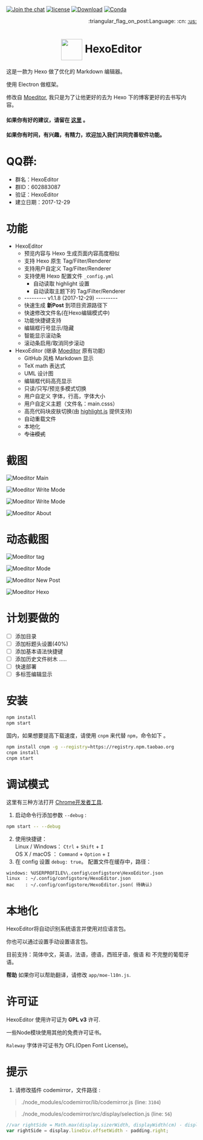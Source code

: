 [![Join the chat](https://badges.gitter.im/hexo-theme-tomotoes/Lobby.svg)](https://gitter.im/zhuzhuyule/Lobby) 
[![license](https://img.shields.io/badge/license-GPL3.0-brightgreen.svg)](https://github.com/zhuzhuyule/HexoEditor/blob/master/LICENSE) 
[![Download](https://img.shields.io/badge/download-page-blue.svg)](https://github.com/zhuzhuyule/HexoEditor/releases) 
[![Conda](https://img.shields.io/conda/pn/conda-forge/python.svg)](https://github.com/zhuzhuyule/HexoEditor/releases)

<div align="right">:triangular_flag_on_post:Language:
:cn:
<a title="English" href="doc/en/">:us:</a></div>

# <div align="center"><a title="Go to homepage" href="#"><img align="center" width="56" height="56" src="icons/HexoEditor.svg"></a>  HexoEditor</div>

这是一款为 Hexo 做了优化的 Markdown 编辑器。  

使用 Electron 做框架。

修改自 [Moeditor](https://github.com/Moeditor/Moeditor), 我只是为了让他更好的去为 Hexo 下的博客更好的去书写内容。

#### 如果你有好的建议，请留在 [这里](https://github.com/zhuzhuyule/HexoEditor/issues/2) 。
#### 如果你有时间，有兴趣，有精力，欢迎加入我们共同完善软件功能。

# QQ群:
- 群名：HexoEditor        
- 群ID：602883087   
- 验证：HexoEditor           
- 建立日期：2017-12-29  

# 功能
* HexoEditor 
  * 预览内容与 Hexo 生成页面内容高度相似
  * 支持 Hexo 原生 Tag/Filter/Renderer
  * 支持用户自定义 Tag/Filter/Renderer
  * 支持使用 Hexo 配置文件 `_config.yml`
    * 自动读取 highlight 设置
    * 自动读取主题下的 Tag/Filter/Renderer
  * --------- v1.1.8 (2017-12-29) ---------
  * 快速生成 **新Post** 到项目资源路径下
  * 快速修改文件名(在Hexo编辑模式中)
  * 功能快捷键支持
  * 编辑框行号显示/隐藏
  * 智能显示滚动条
  * 滚动条启用/取消同步滚动
* HexoEditor (继承 [Moeditor](https://github.com/Moeditor/Moeditor) 原有功能)
  * GitHub 风格 Markdown 显示
  * TeX math 表达式
  * UML 设计图
  * 编辑框代码高亮显示
  * 只读/只写/预览多模式切换
  * 用户自定义 字体，行高，字体大小
  * 用户自定义主题（文件名：main.csss）
  * 高亮代码块皮肤切换(由 [highlight.js](https://highlightjs.org/) 提供支持)
  * 自动重载文件
  * 本地化
  * ~~专注模式~~

# 截图

![Moeditor Main](screenshots/main.png)

![Moeditor Write Mode](screenshots/side-menu.png)

![Moeditor Write Mode](screenshots/settings.png)

![Moeditor About](screenshots/about.png)

# 动态截图
![Moeditor tag](screenshots/gif-tag.gif)

![Moeditor Mode](screenshots/gif-mode.gif)

![Moeditor New Post](screenshots/gif-newpost.gif)

![Moeditor Hexo](screenshots/gif-hexo.gif)

# 计划要做的
- [ ] 添加目录
- [ ] 添加标题头设置(40%)
- [ ] 添加基本语法快捷键
- [ ] 添加历史文件树木
.....
- [ ] 快速部署
- [ ] 多标签编辑显示

# 安装
```bash
npm install
npm start
```

国内，如果想要提高下载速度，请使用 `cnpm` 来代替 `npm`，命令如下 。

```bash
npm install cnpm -g --registry=https://registry.npm.taobao.org
cnpm install
cnpm start
```
# 调试模式
这里有三种方法打开 [Chrome开发者工具](https://developer.chrome.com/devtools).

1. 启动命令行添加参数 `--debug` :
```bash
npm start -- --debug
```
2. 使用快捷键：  
Linux / Windows： `Ctrl` + `Shift` + `I`   
OS X / macOS   ： `Command` + `Option` + `I` 
3. 在 config 设置 `debug: true`。 配置文件在缓存中，路径：
```plain
windows: %USERPROFILE%\.config\configstore\HexoEditor.json
linux  : ~/.config/configstore/HexoEditor.json
mac    : ~/.config/configstore/HexoEditor.json( 待确认)
```



# 本地化
HexoEditor将自动识别系统语言并使用对应语言包。

你也可以通过设置手动设置语言包。

目前支持：简体中文，英语，法语，德语，西班牙语，俄语 和 不完整的葡萄牙语。

**帮助** 如果你可以帮助翻译，请修改 `app/moe-l10n.js`.

# 许可证
HexoEditor 使用许可证为 **GPL v3** 许可.

一些Node模块使用其他的免费许可证书。

`Raleway` 字体许可证书为 OFL(Open Font License)。

# 提示
1. 请修改插件 codemirror，文件路径 :

> ./node_modules/codemirror/lib/codemirror.js (line: `3104`)


> ./node_modules/codemirror/src/display/selection.js (line: `56`)

```js 
//var rightSide = Math.max(display.sizerWidth, displayWidth(cm) - display.sizer.offsetLeft) - padding.right;
var rightSide = display.lineDiv.offsetWidth - padding.right;
```